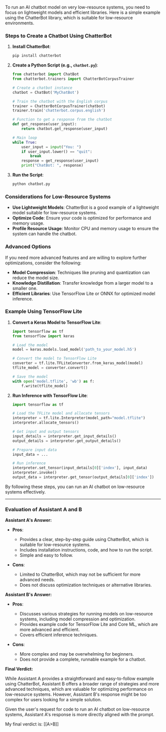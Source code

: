 
To run an AI chatbot model on very low-resource systems, you need to focus on lightweight models and efficient libraries. Here is a simple example using the ChatterBot library, which is suitable for low-resource environments.

### Steps to Create a Chatbot Using ChatterBot

1. **Install ChatterBot**:
   ```bash
   pip install chatterbot
   ```

2. **Create a Python Script (e.g., `chatbot.py`)**:
   ```python
   from chatterbot import ChatBot
   from chatterbot.trainers import ChatterBotCorpusTrainer

   # Create a chatbot instance
   chatbot = ChatBot('MyChatBot')

   # Train the chatbot with the English corpus
   trainer = ChatterBotCorpusTrainer(chatbot)
   trainer.train('chatterbot.corpus.english')

   # Function to get a response from the chatbot
   def get_response(user_input):
       return chatbot.get_response(user_input)

   # Main loop
   while True:
       user_input = input("You: ")
       if user_input.lower() == "quit":
           break
       response = get_response(user_input)
       print("ChatBot: ", response)
   ```

3. **Run the Script**:
   ```bash
   python chatbot.py
   ```

### Considerations for Low-Resource Systems

- **Use Lightweight Models**: ChatterBot is a good example of a lightweight model suitable for low-resource systems.
- **Optimize Code**: Ensure your code is optimized for performance and memory usage.
- **Profile Resource Usage**: Monitor CPU and memory usage to ensure the system can handle the chatbot.

### Advanced Options

If you need more advanced features and are willing to explore further optimizations, consider the following:

- **Model Compression**: Techniques like pruning and quantization can reduce the model size.
- **Knowledge Distillation**: Transfer knowledge from a larger model to a smaller one.
- **Efficient Libraries**: Use TensorFlow Lite or ONNX for optimized model inference.

### Example Using TensorFlow Lite

1. **Convert a Keras Model to TensorFlow Lite**:
   ```python
   import tensorflow as tf
   from tensorflow import keras

   # Load the model
   model = keras.models.load_model('path_to_your_model.h5')

   # Convert the model to TensorFlow Lite
   converter = tf.lite.TFLiteConverter.from_keras_model(model)
   tflite_model = converter.convert()

   # Save the model
   with open('model.tflite', 'wb') as f:
       f.write(tflite_model)
   ```

2. **Run Inference with TensorFlow Lite**:
   ```python
   import tensorflow as tf

   # Load the TFLite model and allocate tensors
   interpreter = tf.lite.Interpreter(model_path="model.tflite")
   interpreter.allocate_tensors()

   # Get input and output tensors
   input_details = interpreter.get_input_details()
   output_details = interpreter.get_output_details()

   # Prepare input data
   input_data = ...

   # Run inference
   interpreter.set_tensor(input_details[0]['index'], input_data)
   interpreter.invoke()
   output_data = interpreter.get_tensor(output_details[0]['index'])
   ```

By following these steps, you can run an AI chatbot on low-resource systems effectively.

---

### Evaluation of Assistant A and B

**Assistant A's Answer:**

- **Pros**:
  - Provides a clear, step-by-step guide using ChatterBot, which is suitable for low-resource systems.
  - Includes installation instructions, code, and how to run the script.
  - Simple and easy to follow.

- **Cons**:
  - Limited to ChatterBot, which may not be sufficient for more advanced needs.
  - Does not discuss optimization techniques or alternative libraries.

**Assistant B's Answer:**

- **Pros**:
  - Discusses various strategies for running models on low-resource systems, including model compression and optimization.
  - Provides example code for TensorFlow Lite and Core ML, which are more advanced and efficient.
  - Covers efficient inference techniques.

- **Cons**:
  - More complex and may be overwhelming for beginners.
  - Does not provide a complete, runnable example for a chatbot.

**Final Verdict:**

While Assistant A provides a straightforward and easy-to-follow example using ChatterBot, Assistant B offers a broader range of strategies and more advanced techniques, which are valuable for optimizing performance on low-resource systems. However, Assistant B's response might be too complex for users looking for a simple solution.

Given the user's request for code to run an AI chatbot on low-resource systems, Assistant A's response is more directly aligned with the prompt.

My final verdict is: [[A>B]]